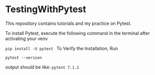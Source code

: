 # TestingWithPytest
This repository contains tutorials and my practice on Pytest.

To install Pytest, execute the following command in the terminal after activating your venv

`pip install -U pytest
`
To Verify the Installation, Run


`pytest --version`

output should be like: 
`pytest 7.1.2`

